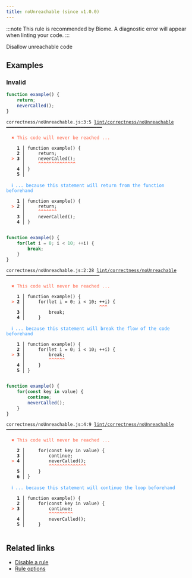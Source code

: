```yaml
---
title: noUnreachable (since v1.0.0)
---
```



:::note
This rule is recommended by Biome. A diagnostic error will appear when linting your code.
:::

Disallow unreachable code

## Examples

### Invalid

```jsx
function example() {
    return;
    neverCalled();
}
```

<pre class="language-text"><code class="language-text">correctness/noUnreachable.js:3:5 <a href="https://biomejs.dev/lint/rules/noUnreachable">lint/correctness/noUnreachable</a> ━━━━━━━━━━━━━━━━━━━━━━━━━━━━━━━━━━━━

<strong><span style="color: Tomato;">  </span></strong><strong><span style="color: Tomato;">✖</span></strong> <span style="color: Tomato;">This code will never be reached ...</span>
  
    <strong>1 │ </strong>function example() {
    <strong>2 │ </strong>    return;
<strong><span style="color: Tomato;">  </span></strong><strong><span style="color: Tomato;">&gt;</span></strong> <strong>3 │ </strong>    neverCalled();
   <strong>   │ </strong>    <strong><span style="color: Tomato;">^</span></strong><strong><span style="color: Tomato;">^</span></strong><strong><span style="color: Tomato;">^</span></strong><strong><span style="color: Tomato;">^</span></strong><strong><span style="color: Tomato;">^</span></strong><strong><span style="color: Tomato;">^</span></strong><strong><span style="color: Tomato;">^</span></strong><strong><span style="color: Tomato;">^</span></strong><strong><span style="color: Tomato;">^</span></strong><strong><span style="color: Tomato;">^</span></strong><strong><span style="color: Tomato;">^</span></strong><strong><span style="color: Tomato;">^</span></strong><strong><span style="color: Tomato;">^</span></strong><strong><span style="color: Tomato;">^</span></strong>
    <strong>4 │ </strong>}
    <strong>5 │ </strong>
  
<strong><span style="color: rgb(38, 148, 255);">  </span></strong><strong><span style="color: rgb(38, 148, 255);">ℹ</span></strong> <span style="color: rgb(38, 148, 255);">... because this statement will return from the function beforehand</span>
  
    <strong>1 │ </strong>function example() {
<strong><span style="color: Tomato;">  </span></strong><strong><span style="color: Tomato;">&gt;</span></strong> <strong>2 │ </strong>    return;
   <strong>   │ </strong>    <strong><span style="color: Tomato;">^</span></strong><strong><span style="color: Tomato;">^</span></strong><strong><span style="color: Tomato;">^</span></strong><strong><span style="color: Tomato;">^</span></strong><strong><span style="color: Tomato;">^</span></strong><strong><span style="color: Tomato;">^</span></strong><strong><span style="color: Tomato;">^</span></strong>
    <strong>3 │ </strong>    neverCalled();
    <strong>4 │ </strong>}
  
</code></pre>

```jsx
function example() {
    for(let i = 0; i < 10; ++i) {
        break;
    }
}
```

<pre class="language-text"><code class="language-text">correctness/noUnreachable.js:2:28 <a href="https://biomejs.dev/lint/rules/noUnreachable">lint/correctness/noUnreachable</a> ━━━━━━━━━━━━━━━━━━━━━━━━━━━━━━━━━━━

<strong><span style="color: Tomato;">  </span></strong><strong><span style="color: Tomato;">✖</span></strong> <span style="color: Tomato;">This code will never be reached ...</span>
  
    <strong>1 │ </strong>function example() {
<strong><span style="color: Tomato;">  </span></strong><strong><span style="color: Tomato;">&gt;</span></strong> <strong>2 │ </strong>    for(let i = 0; i &lt; 10; ++i) {
   <strong>   │ </strong>                           <strong><span style="color: Tomato;">^</span></strong><strong><span style="color: Tomato;">^</span></strong><strong><span style="color: Tomato;">^</span></strong>
    <strong>3 │ </strong>        break;
    <strong>4 │ </strong>    }
  
<strong><span style="color: rgb(38, 148, 255);">  </span></strong><strong><span style="color: rgb(38, 148, 255);">ℹ</span></strong> <span style="color: rgb(38, 148, 255);">... because this statement will break the flow of the code beforehand</span>
  
    <strong>1 │ </strong>function example() {
    <strong>2 │ </strong>    for(let i = 0; i &lt; 10; ++i) {
<strong><span style="color: Tomato;">  </span></strong><strong><span style="color: Tomato;">&gt;</span></strong> <strong>3 │ </strong>        break;
   <strong>   │ </strong>        <strong><span style="color: Tomato;">^</span></strong><strong><span style="color: Tomato;">^</span></strong><strong><span style="color: Tomato;">^</span></strong><strong><span style="color: Tomato;">^</span></strong><strong><span style="color: Tomato;">^</span></strong><strong><span style="color: Tomato;">^</span></strong>
    <strong>4 │ </strong>    }
    <strong>5 │ </strong>}
  
</code></pre>

```jsx
function example() {
    for(const key in value) {
        continue;
        neverCalled();
    }
}
```

<pre class="language-text"><code class="language-text">correctness/noUnreachable.js:4:9 <a href="https://biomejs.dev/lint/rules/noUnreachable">lint/correctness/noUnreachable</a> ━━━━━━━━━━━━━━━━━━━━━━━━━━━━━━━━━━━━

<strong><span style="color: Tomato;">  </span></strong><strong><span style="color: Tomato;">✖</span></strong> <span style="color: Tomato;">This code will never be reached ...</span>
  
    <strong>2 │ </strong>    for(const key in value) {
    <strong>3 │ </strong>        continue;
<strong><span style="color: Tomato;">  </span></strong><strong><span style="color: Tomato;">&gt;</span></strong> <strong>4 │ </strong>        neverCalled();
   <strong>   │ </strong>        <strong><span style="color: Tomato;">^</span></strong><strong><span style="color: Tomato;">^</span></strong><strong><span style="color: Tomato;">^</span></strong><strong><span style="color: Tomato;">^</span></strong><strong><span style="color: Tomato;">^</span></strong><strong><span style="color: Tomato;">^</span></strong><strong><span style="color: Tomato;">^</span></strong><strong><span style="color: Tomato;">^</span></strong><strong><span style="color: Tomato;">^</span></strong><strong><span style="color: Tomato;">^</span></strong><strong><span style="color: Tomato;">^</span></strong><strong><span style="color: Tomato;">^</span></strong><strong><span style="color: Tomato;">^</span></strong><strong><span style="color: Tomato;">^</span></strong>
    <strong>5 │ </strong>    }
    <strong>6 │ </strong>}
  
<strong><span style="color: rgb(38, 148, 255);">  </span></strong><strong><span style="color: rgb(38, 148, 255);">ℹ</span></strong> <span style="color: rgb(38, 148, 255);">... because this statement will continue the loop beforehand</span>
  
    <strong>1 │ </strong>function example() {
    <strong>2 │ </strong>    for(const key in value) {
<strong><span style="color: Tomato;">  </span></strong><strong><span style="color: Tomato;">&gt;</span></strong> <strong>3 │ </strong>        continue;
   <strong>   │ </strong>        <strong><span style="color: Tomato;">^</span></strong><strong><span style="color: Tomato;">^</span></strong><strong><span style="color: Tomato;">^</span></strong><strong><span style="color: Tomato;">^</span></strong><strong><span style="color: Tomato;">^</span></strong><strong><span style="color: Tomato;">^</span></strong><strong><span style="color: Tomato;">^</span></strong><strong><span style="color: Tomato;">^</span></strong><strong><span style="color: Tomato;">^</span></strong>
    <strong>4 │ </strong>        neverCalled();
    <strong>5 │ </strong>    }
  
</code></pre>

## Related links

- [Disable a rule](/linter/#disable-a-lint-rule)
- [Rule options](/linter/#rule-options)
